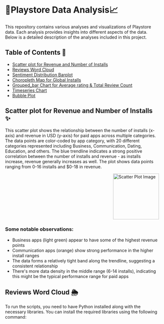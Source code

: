 #  🧸Playstore Data Analysis📈

This repository contains various analyses and visualizations of Playstore data. Each analysis provides insights into different aspects of the data. Below is a detailed description of the analyses included in this project.

## Table of Contents 🦖
- [Scatter plot for Revenue and Number of Installs](#scatterplot)
- [Reviews Word Cloud](#wordcloud)
- [Sentiment Distribution Barplot](#sentimentcarplot)
- [Choropleth Map for Global Installs](#choroplethmap)
- [Grouped_bar Chart for Average rating & Total Review Count](#groupedbarchart)
- [Timeseries Chart](#timeserieschart)
- [Bubble Plot](#bubbleplot)

## Scatter plot for Revenue and Number of Installs ✨

This scatter plot shows the relationship between the number of installs (x-axis) and revenue in USD (y-axis) for paid apps across multiple categories. The data points are color-coded by app category, with 20 different categories represented including Business, Communication, Dating, Education, and others.
The blue trendline indicates a strong positive correlation between the number of installs and revenue - as installs increase, revenue generally increases as well. The plot shows data points ranging from 0-16 installs and $0-18 in revenue.
<div style="display: flex; justify-content: flex-end;">
    <img src="https://github.com/user-attachments/assets/7dd3ca7c-028a-46d8-9c5f-a97760a92093" alt="Scatter Plot Image" style="width: 150px; margin-left: 20px;">
</div>

### Some notable observations:
- Business apps (light green) appear to have some of the highest revenue points
- Communication apps (orange) show strong performance in the higher install ranges
- The data forms a relatively tight band along the trendline, suggesting a consistent relationship
- There's more data density in the middle range (6-14 installs), indicating this might be the typical performance range for paid apps


## Reviews Word Cloud 🌦
To run the scripts, you need to have Python installed along with the necessary libraries. You can install the required libraries using the following command: